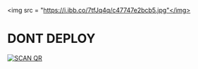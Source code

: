 <img src = "https://i.ibb.co/7tfJq4q/c47747e2bcb5.jpg"</img>


# DONT DEPLOY


<a href="https://heroku.com/deploy?template=https://github.com/Diegoson/AMAROK-MD/"><img title="SCAN QR" src="https://img.shields.io/badge/DEPLOY-h?color=black&style=for-the-badge&logo=heroku"></a>


